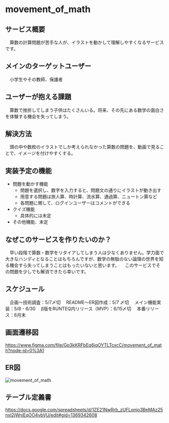 # movement_of_math

## サービス概要
　算数の計算問題が苦手な人が、イラストを動かして理解しやすくなるサービスです。

## メインのターゲットユーザー
　小学生やその教師、保護者

## ユーザーが抱える課題
　算数で挫折してしまう子供はたくさんいる。将来、その先にある数学の面白さを体験する機会を失ってしまう。

## 解決方法
　頭の中や数枚のイラストでしか考えられなかった算数の問題を、動画で見ることで、イメージを付けやすくする。

## 実装予定の機能
 - 問題を動かす機能
     - 問題を選択し、数字を入力すると、問題文の通りにイラストが動き出す
     - 用意する問題は旅人算、時計算、流水算、通過算、ニュートン算など
     - 各問題に関して、ログインユーザーはコメントができる
 - クイズ機能
     - 具体的には未定
 - その他機能、未定

## なぜこのサービスを作りたいのか？
　早い段階で算数・数学をリタイアしてしまう人は少なくありません。学力面で大きなハンディとなることはもちろんですが、数学の無駄のない論理の世界を知る機会すら失ってしまうことはもったいないと思います。
　このサービスでその問題を少しでも解消できたら幸いです。

## スケジュール
　企画〜技術調査：5/7〆切
　README〜ER図作成：5/7 〆切
　メイン機能実装：5/8 - 6/30
　β版をRUNTEQ内リリース（MVP）：6/15〆切
　本番リリース：6月末

## 画面遷移図
https://www.figma.com/file/Gp3kKRFbEq6iqOYTLTcxcC/movement_of_math?node-id=0%3A1

## ER図
![movement_of_math](https://user-images.githubusercontent.com/90457229/167051092-43e7c6ca-bf73-4900-9e20-7a92257b9e68.jpg)

## テーブル定義書
https://docs.google.com/spreadsheets/d/1ZE21NwRrb_zUFLqnjo3BeMAz25nxl2jWniEqOO4vbVU/edit#gid=1369342608
